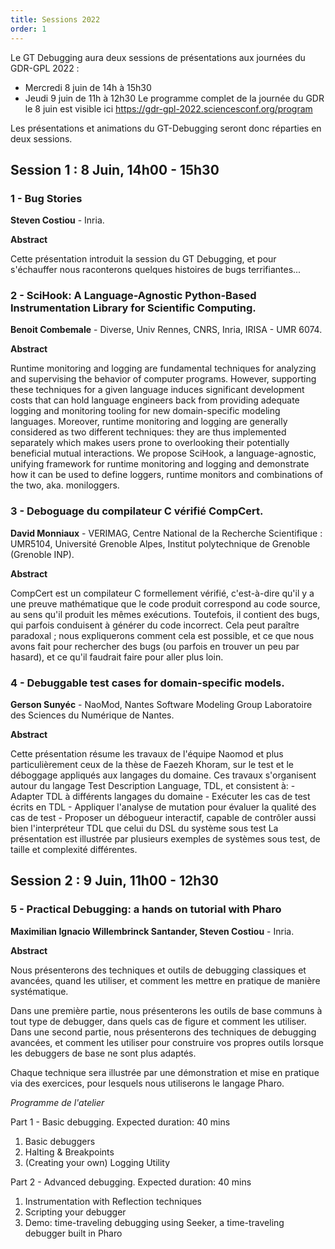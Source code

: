 ```yaml
---
title: Sessions 2022
order: 1
---
```

Le GT Debugging aura deux sessions de présentations aux journées du GDR-GPL 2022 :
- Mercredi 8 juin de 14h à 15h30
- Jeudi 9 juin de 11h à 12h30
Le programme complet de la journée du GDR le 8 juin est visible ici https://gdr-gpl-2022.sciencesconf.org/program

Les présentations et animations du GT-Debugging seront donc réparties en deux sessions.

## Session 1 : 8 Juin, 14h00 - 15h30

### 1 - Bug Stories

**Steven Costiou** - Inria.

**Abstract**

Cette présentation introduit la session du GT Debugging, et pour s'échauffer nous raconterons quelques histoires de bugs terrifiantes...

### 2 - SciHook: A Language-Agnostic Python-Based Instrumentation Library for Scientific Computing.

**Benoit Combemale** - Diverse, Univ Rennes, CNRS, Inria, IRISA - UMR 6074.

**Abstract**

Runtime monitoring and logging are fundamental techniques for analyzing and supervising the behavior of computer programs. However, supporting these techniques for a given language induces significant development costs that can hold language engineers back from providing adequate logging and monitoring tooling for new domain-specific modeling languages. Moreover, runtime monitoring and logging are generally considered as two different techniques: they are thus implemented separately which makes users prone to overlooking their potentially beneficial mutual interactions. We propose SciHook, a language-agnostic, unifying framework for runtime monitoring and logging and demonstrate how it can be used to define loggers, runtime monitors and combinations of the two, aka. moniloggers.


### 3 - Deboguage du compilateur C vérifié CompCert.

**David Monniaux** -  VERIMAG, Centre National de la Recherche Scientifique : UMR5104, Université Grenoble Alpes, Institut polytechnique de Grenoble (Grenoble INP).

**Abstract** 

CompCert est un compilateur C formellement vérifié, c'est-à-dire qu'il y a une preuve mathématique que le code produit correspond au code source, au sens qu'il produit les mêmes exécutions. Toutefois, il contient des bugs, qui parfois conduisent à générer du code incorrect. Cela peut paraître paradoxal ; nous expliquerons comment cela est possible, et ce que nous avons fait pour rechercher des bugs (ou parfois en trouver un peu par hasard), et ce qu'il faudrait faire pour aller plus loin.

### 4 - Debuggable test cases for domain-specific models.

**Gerson Sunyéc** - NaoMod, Nantes Software Modeling Group Laboratoire des Sciences du Numérique de Nantes.

**Abstract**

Cette présentation résume les travaux de l'équipe Naomod et plus particulièrement ceux de la thèse de Faezeh Khoram, sur le test et le déboggage appliqués aux langages du domaine. Ces travaux s'organisent autour du langage Test Description Language, TDL, et consistent à: - Adapter TDL à différents langages du domaine - Exécuter les cas de test écrits en TDL - Appliquer l'analyse de mutation pour évaluer la qualité des cas de test - Proposer un débogueur interactif, capable de contrôler aussi bien l'interpréteur TDL que celui du DSL du système sous test La présentation est illustrée par plusieurs exemples de systèmes sous test, de taille et complexité différentes.

## Session 2 : 9 Juin, 11h00 - 12h30

### 5 - Practical Debugging: a hands on tutorial with Pharo
**Maximilian Ignacio Willembrinck Santander, Steven Costiou** - Inria.

**Abstract**

Nous présenterons des techniques et outils de debugging classiques et avancées, quand les utiliser, et comment les mettre en pratique de manière systématique.

Dans une première partie, nous présenterons les outils de base communs à tout type de debugger, dans quels cas de figure et comment les utiliser. Dans une second partie, nous présenterons des techniques de debugging avancées, et comment les utiliser pour construire vos propres outils lorsque les debuggers de base ne sont plus adaptés.

Chaque technique sera illustrée par une démonstration et mise en pratique via des exercices, pour lesquels nous utiliserons le langage Pharo.

_Programme de l'atelier_

Part 1 - Basic debugging. Expected duration: 40 mins

1. Basic debuggers
2. Halting & Breakpoints
3. (Creating your own) Logging Utility

Part 2 - Advanced debugging. Expected duration: 40 mins

1. Instrumentation with Reflection techniques
2. Scripting your debugger
3. Demo: time-traveling debugging using Seeker, a time-traveling debugger built in Pharo